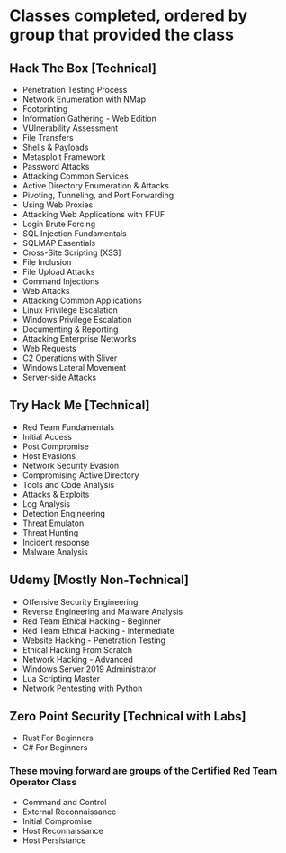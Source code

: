 # Classes completed, ordered by group that provided the class
 

## Hack The Box [Technical]
 - Penetration Testing Process
 - Network Enumeration with NMap
 - Footprinting
 - Information Gathering - Web Edition
 - VUlnerability Assessment
 - File Transfers
 - Shells & Payloads
 - Metasploit Framework
 - Password Attacks
 - Attacking Common Services
 - Active Directory Enumeration & Attacks
 - Pivoting, Tunneling, and Port Forwarding
 - Using Web Proxies
 - Attacking Web Applications with FFUF
 - Login Brute Forcing
 - SQL Injection Fundamentals
 - SQLMAP Essentials
 - Cross-Site Scripting [XSS]
 - File Inclusion
 - File Upload Attacks
 - Command Injections
 - Web Attacks
 - Attacking Common Applications
 - Linux Privilege Escalation
 - Windows Privilege Escalation
 - Documenting & Reporting
 - Attacking Enterprise Networks
 - Web Requests
 - C2 Operations with Sliver
 - Windows Lateral Movement
 - Server-side Attacks

## Try Hack Me [Technical]
 - Red Team Fundamentals
 - Initial Access
 - Post Compromise
 - Host Evasions
 - Network Security Evasion
 - Compromising Active Directory
 - Tools and Code Analysis
 - Attacks & Exploits
 - Log Analysis
 - Detection Engineering
 - Threat Emulaton
 - Threat Hunting
 - Incident response
 - Malware Analysis

## Udemy [Mostly Non-Technical]
 - Offensive Security Engineering
 - Reverse Engineering and Malware Analysis 
 - Red Team Ethical Hacking - Beginner
 - Red Team Ethical Hacking - Intermediate
 - Website Hacking - Penetration Testing
 - Ethical Hacking From Scratch
 - Network Hacking - Advanced
 - Windows Server 2019 Administrator
 - Lua Scripting Master
 - Network Pentesting with Python

## Zero Point Security [Technical with Labs]
 - Rust For Beginners
 - C# For Beginners

### These moving forward are groups of the Certified Red Team Operator Class 
 - Command and Control
 - External Reconnaissance
 - Initial Compromise
 - Host Reconnaissance
 - Host Persistance